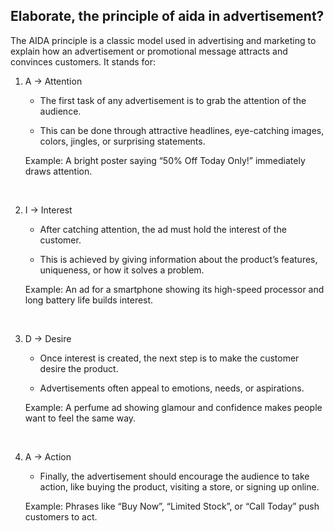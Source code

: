 ## Elaborate, the principle of aida in advertisement?

The AIDA principle is a classic model used in advertising and marketing to explain how an advertisement or promotional message attracts and convinces customers. It stands for:


1. A → Attention

    * The first task of any advertisement is to grab the attention of the audience.

    * This can be done through attractive headlines, eye-catching images, colors, jingles, or surprising statements.

    Example: A bright poster saying “50% Off Today Only!” immediately draws attention.

<br>

2. I → Interest

    * After catching attention, the ad must hold the interest of the customer.

    * This is achieved by giving information about the product’s features, uniqueness, or how it solves a problem.

    Example: An ad for a smartphone showing its high-speed processor and long battery life builds interest.

<br>

3. D → Desire

    * Once interest is created, the next step is to make the customer desire the product.

    * Advertisements often appeal to emotions, needs, or aspirations.

    Example: A perfume ad showing glamour and confidence makes people want to feel the same way.

    <br>

4. A → Action

    * Finally, the advertisement should encourage the audience to take action, like buying the product, visiting a store, or signing up online.

    Example: Phrases like “Buy Now”, “Limited Stock”, or “Call Today” push customers to act.